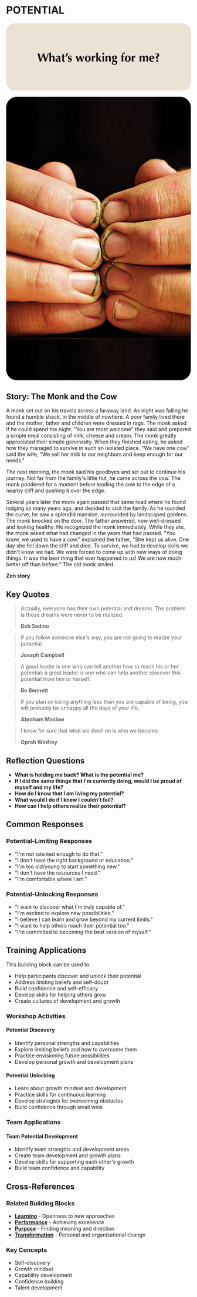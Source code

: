 # POTENTIAL

![Potential Question Card](SPEAKUP%20QUESTION%20CARDS%20FOR%20AI/SPEAK_UP_question_cards_AI19.png)

![Potential Photo Card](SPEAKUP%20PHOTO%20CARDS/SPEAK%20UP_Photo_Cards_VER2_18.png)

## Story: The Monk and the Cow

A monk set out on his travels across a faraway land. As night was falling he found a humble shack, in the middle of nowhere. A poor family lived there and the mother, father and children were dressed in rags. The monk asked if he could spend the night. "You are most welcome" they said and prepared a simple meal consisting of milk, cheese and cream. The monk greatly appreciated their simple generosity. When they finished eating, he asked how they managed to survive in such an isolated place. "We have one cow" said the wife, "We sell her milk to our neighbors and keep enough for our needs."

The next morning, the monk said his goodbyes and set out to continue his journey. Not far from the family's little hut, he came across the cow. The monk pondered for a moment before leading the cow to the edge of a nearby cliff and pushing it over the edge.

Several years later the monk again passed that same road where he found lodging so many years ago, and decided to visit the family. As he rounded the curve, he saw a splendid mansion, surrounded by landscaped gardens. The monk knocked on the door. The father answered, now well-dressed and looking healthy. He recognized the monk immediately. While they ate, the monk asked what had changed in the years that had passed. "You know, we used to have a cow." explained the father, "She kept us alive. One day she fell down the cliff and died. To survive, we had to develop skills we didn't know we had. We were forced to come up with new ways of doing things. It was the best thing that ever happened to us! We are now much better off than before." The old monk smiled.

**Zen story**

## Key Quotes

> Actually, everyone has their own potential and dreams. The problem is those dreams were never to be realized.
> 
> **Bob Sadino**

> If you follow someone else's way, you are not going to realize your potential.
> 
> **Joseph Campbell**

> A good leader is one who can tell another how to reach his or her potential; a great leader is one who can help another discover this potential from him or herself.
> 
> **Bo Bennett**

> If you plan on being anything less than you are capable of being, you will probably be unhappy all the days of your life.
> 
> **Abraham Maslow**

> I know for sure that what we dwell on is who we become.
> 
> **Oprah Winfrey**

## Reflection Questions

- **What is holding me back? What is the potential me?**
- **If I did the same things that I'm currently doing, would I be proud of myself and my life?**
- **How do I know that I am living my potential?**
- **What would I do if I knew I couldn't fail?**
- **How can I help others realize their potential?**

## Common Responses

### Potential-Limiting Responses
- "I'm not talented enough to do that."
- "I don't have the right background or education."
- "I'm too old/young to start something new."
- "I don't have the resources I need."
- "I'm comfortable where I am."

### Potential-Unlocking Responses
- "I want to discover what I'm truly capable of."
- "I'm excited to explore new possibilities."
- "I believe I can learn and grow beyond my current limits."
- "I want to help others reach their potential too."
- "I'm committed to becoming the best version of myself."

## Training Applications

This building block can be used to:
- Help participants discover and unlock their potential
- Address limiting beliefs and self-doubt
- Build confidence and self-efficacy
- Develop skills for helping others grow
- Create cultures of development and growth

### Workshop Activities

#### **Potential Discovery**
- Identify personal strengths and capabilities
- Explore limiting beliefs and how to overcome them
- Practice envisioning future possibilities
- Develop personal growth and development plans

#### **Potential Unlocking**
- Learn about growth mindset and development
- Practice skills for continuous learning
- Develop strategies for overcoming obstacles
- Build confidence through small wins

### Team Applications

#### **Team Potential Development**
- Identify team strengths and development areas
- Create team development and growth plans
- Develop skills for supporting each other's growth
- Build team confidence and capability

## Cross-References

### Related Building Blocks
- **[Learning](learning/README.md)** - Openness to new approaches
- **[Performance](performance/README.md)** - Achieving excellence
- **[Purpose](purpose/README.md)** - Finding meaning and direction
- **[Transformation](transformation/README.md)** - Personal and organizational change

### Key Concepts
- Self-discovery
- Growth mindset
- Capability development
- Confidence building
- Talent development
